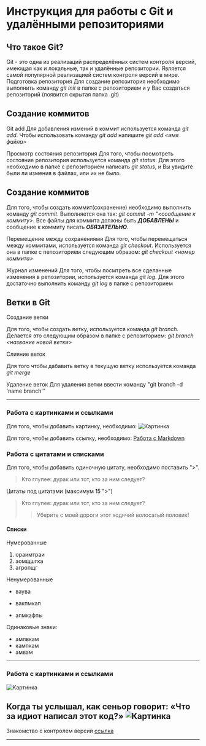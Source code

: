 # Инструкция для работы с Git и удалёнными репозиториями

## Что такое Git?
Git - это одна из реализаций распределённых систем контроля версий, имеющая как и локальные, так и удалённые репозитории. Является самой популярной реализацией систем контроля версий в мире.
Подготовка репозитория
Для создание репозитория необходимо выполнить команду *git init*  в папке с репозиторием и у Вас создаться репозиторий (появится скрытая папка .git)

## Создание коммитов

Git add
Для добавления измений в коммит используется команда *git add*. Чтобы использовать команду *git add* напишите *git add <имя файла>*

Просмотр состояния репозитория
Для того, чтобы посмотреть состояние репозитория используется команда *git status*. Для этого необходимо в папке с репозиторием написать *git status*, и Вы увидите были ли измения в файлах, или их не было.

## Создание коммитов
Для того, чтобы создать коммит(сохранение) необходимо выполнить команду *git commit*. Выполняется она так: *git commit -m "<сообщение к коммиту>*. Все файлы для коммита должны быть ***ДОБАВЛЕНЫ*** и сообщение к коммиту писать ***ОБЯЗАТЕЛЬНО***.

Перемещение между сохранениями
Для того, чтобы перемещаться между коммитами, используется команда *git checkout*. Используется она в папке с пепозиторием следующим образом: *git checkout <номер коммита>*

Журнал изменений
Для того, чтобы посмтреть все сделанные изменения в репозитории, используется команда *git log*. Для этого достаточно выполнить команду *git log* в папке с репозиторием

## Ветки в Git

Создание ветки

Для того, чтобы создать ветку, используется команда *git branch*. Делается это следующим образом в папке с репозиторием: *git branch <название новой ветки>*

Слияние веток

Для того чтобы дабавить ветку в текущую ветку используется команда *git merge <name branch>*

Удаление веток
Для удаления ветки ввести команду "git branch -d 'name branch'"

---

### Работа с картинками и ссылками

Для того, чтобы добавить картинку, необходимо: ![Картинка](https://n1s1.elle.ru/48/7b/36/487b36300c62c5f0cb905da52aa874b4/728x486_1_30b570c2f6c0da65bb56095068e05768@940x627_0xc0a839a4_18087198581488362059.jpeg)

Для того, чтобы добавить ссылку, необходимо: [Работа с Markdown](https://texterra.ru/blog/ischerpyvayushchaya-shpargalka-po-sintaksisu-razmetki-markdown-na-zametku-avtoram-veb-razrabotchikam.html)


### Работа с цитатами и списками

Для того, чтобы добавить одиночную цитату, необходимо поставить ">".

> Кто глупее: дурак или тот, кто за ним следует?

Цитаты под цитатами (максимум 15 ">")
> Кто глупее: дурак или тот, кто за ним следует?
>> Уберите с моей дороги этот ходячий волосатый половик!

#### Списки

Нумерованные
1. ораимтраи
2. аомщшгка
3. агропщг

Ненумерованные

- ваува
+ вакпмкап
* апмкафпы

Одинаковые знаки:

* ампвкам
* кампкам
* амвам

---

### Работа с картинками и ссылками

![Картинка](https://ruanekdot.ru/_nw/355/20410338.jpg)

## Когда ты услышал, как сеньор говорит: «Что за идиот написал этот код?» ![Картинка](https://senior.ua/storage/humor/content/a26f6074-22d0-4a60-9478-9189eb40e7a6.jpeg)

Знакомство с контролем версий [ссылка](https://gbcdn.mrgcdn.ru/uploads/asset/3937510/attachment/187904bc7fa424abc113f5dda8b497ff.pdf)

---
